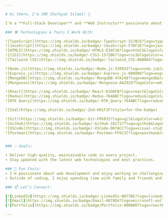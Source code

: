 ```yaml
---

# Hi there, I'm [MD Shafayat Islam]! 👋

I'm a **Full-Stack Developer** and **Web Instructor** passionate about creating high-quality solutions and building innovative web applications. With a background outside of traditional computer science, I’ve embraced the tech world and continue to grow through practical experience, working on real-world projects, and constantly improving my skillset.

### 🛠️ Technologies & Tools I Work With:

![TypeScript](https://img.shields.io/badge/-TypeScript-3178C6?logo=typescript&logoColor=white&style=for-the-badge)
![JavaScript](https://img.shields.io/badge/-JavaScript-F7DF1E?logo=javascript&logoColor=black&style=for-the-badge)
![HTML5](https://img.shields.io/badge/-HTML5-E34F26?logo=html5&logoColor=white&style=for-the-badge)
![CSS3](https://img.shields.io/badge/-CSS3-1572B6?logo=css3&logoColor=white&style=for-the-badge)
![Tailwind CSS](https://img.shields.io/badge/-Tailwind_CSS-06B6D4?logo=tailwind-css&logoColor=white&style=for-the-badge)

![Node.js](https://img.shields.io/badge/-Node.js-339933?logo=node.js&logoColor=white&style=for-the-badge)
![Express.js](https://img.shields.io/badge/-Express.js-000000?logo=express&logoColor=white&style=for-the-badge)
![MongoDB](https://img.shields.io/badge/-MongoDB-47A248?logo=mongodb&logoColor=white&style=for-the-badge)
![Mongoose](https://img.shields.io/badge/-Mongoose-AA2929?logoColor=white&style=for-the-badge)

![React](https://img.shields.io/badge/-React-61DAFB?logo=react&logoColor=black&style=for-the-badge)
![Redux](https://img.shields.io/badge/-Redux-764ABC?logo=redux&logoColor=white&style=for-the-badge)
![RTK Query](https://img.shields.io/badge/-RTK_Query-764ABC?logo=redux&logoColor=white&style=for-the-badge)

![Zod](https://img.shields.io/badge/-Zod-001F3F?style=for-the-badge)

![Git](https://img.shields.io/badge/-Git-F05032?logo=git&logoColor=white&style=for-the-badge)
![GitHub](https://img.shields.io/badge/-GitHub-181717?logo=github&logoColor=white&style=for-the-badge)
![VSCode](https://img.shields.io/badge/-VSCode-007ACC?logo=visual-studio-code&logoColor=white&style=for-the-badge)
![Postman](https://img.shields.io/badge/-Postman-FF6C37?logo=postman&logoColor=white&style=for-the-badge)


### 💡 Goals:

- Deliver high-quality, maintainable code in every project.
- Stay updated with the latest web technologies and best practices.

### 🌱 Fun Facts:
- I'm passionate about web development and enjoy working on challenging projects.
- Outside of coding, I enjoy spending time with family and friends and travelling.

### 📫 Let’s Connect:

[![LinkedIn](https://img.shields.io/badge/-LinkedIn-0077B5?logo=linkedin&logoColor=white&style=for-the-badge)](https://www.linkedin.com/in/md-shafayat-islam-97000110b/)
[![Email](https://img.shields.io/badge/Email-0078D4?logo=microsoft-outlook&logoColor=white&style=for-the-badge)](mailto:shafayat.ph@gmail.com)
[![Portfolio](https://img.shields.io/badge/Portfolio-000000?logo=react&logoColor=white&style=for-the-badge)](https://developer-shafayat.vercel.app/)

---
```

